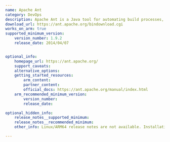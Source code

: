 ```yaml
---
name: Apache Ant
category: DevOps
description: Apache Ant is a Java tool for automating build processes, mainly used in compiling, assembling, and deploying Java projects. It uses XML files to configure tasks and streamline software builds.
download_url: https://ant.apache.org/bindownload.cgi
works_on_arm: true
supported_minimum_version:
    version_number: 1.9.2
    release_date: 2014/04/07


optional_info:
    homepage_url: https://ant.apache.org/
    support_caveats:
    alternative_options:
    getting_started_resources:
        arm_content: 
        partner_content: 
        official_docs: https://ant.apache.org/manual/index.html
    arm_recommended_minimum_version:
        version_number:
        release_date: 

optional_hidden_info:
    release_notes__supported_minimum: 
    release_notes__recommended_minimum:
    other_info: Linux/ARM64 release notes are not available. Installation and testing are done using `apt install ant` on ubuntu 14.04 and above versions.

---
```

